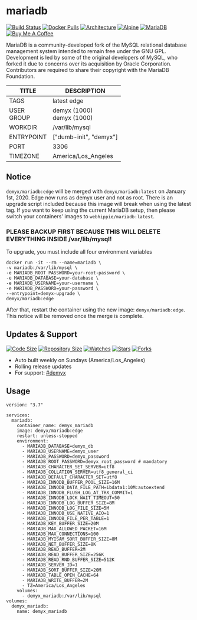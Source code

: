 # mariadb
[![Build Status](https://img.shields.io/travis/demyxco/mariadb?style=flat)](https://travis-ci.org/demyxco/mariadb)
[![Docker Pulls](https://img.shields.io/docker/pulls/demyx/mariadb?style=flat&color=blue)](https://hub.docker.com/r/demyx/mariadb)
[![Architecture](https://img.shields.io/badge/linux-amd64-important?style=flat&color=blue)](https://hub.docker.com/r/demyx/mariadb)
[![Alpine](https://img.shields.io/badge/alpine-3.10.3-informational?style=flat&color=blue)](https://hub.docker.com/r/demyx/mariadb)
[![MariaDB](https://img.shields.io/badge/mariadb-10.3.18-informational?style=flat&color=blue)](https://hub.docker.com/r/demyx/mariadb)
[![Buy Me A Coffee](https://img.shields.io/badge/buy_me_coffee-$5-informational?style=flat&color=blue)](https://www.buymeacoffee.com/VXqkQK5tb)

MariaDB is a community-developed fork of the MySQL relational database management system intended to remain free under the GNU GPL. Development is led by some of the original developers of MySQL, who forked it due to concerns over its acquisition by Oracle Corporation. Contributors are required to share their copyright with the MariaDB Foundation.

TITLE | DESCRIPTION
--- | ---
TAGS | latest edge
USER<br />GROUP | demyx (1000)<br />demyx (1000)
WORKDIR | /var/lib/mysql
ENTRYPOINT | ["dumb-init", "demyx"]
PORT | 3306
TIMEZONE | America/Los_Angeles

## Notice
`demyx/mariadb:edge` will be merged with `demyx/mariadb:latest` on January 1st, 2020. Edge now runs as demyx user and not as root. There is an upgrade script included because this image will break when using the latest tag. If you want to keep using the current MariaDB setup, then please switch your containers' images to `webhippie/mariadb:latest`.

### PLEASE BACKUP FIRST BECAUSE THIS WILL DELETE EVERYTHING INSIDE /var/lib/mysql!

To upgrade, you must include all four environment variables

```
docker run -it --rm --name=mariadb \
-v mariadb:/var/lib/mysql \
-e MARIADB_ROOT_PASSWORD=your-root-password \
-e MARIADB_DATABASE=your-database \
-e MARIADB_USERNAME=your-username \
-e MARIADB_PASSWORD=your-password \
--entrypoint=demyx-upgrade \
demyx/mariadb:edge
```

After that, restart the container using the new image: `demyx/mariadb:edge`. This notice will be removed once the merge is complete.

## Updates & Support
[![Code Size](https://img.shields.io/github/languages/code-size/demyxco/mariadb?style=flat&color=blue)](https://github.com/demyxco/mariadb)
[![Repository Size](https://img.shields.io/github/repo-size/demyxco/mariadb?style=flat&color=blue)](https://github.com/demyxco/mariadb)
[![Watches](https://img.shields.io/github/watchers/demyxco/mariadb?style=flat&color=blue)](https://github.com/demyxco/mariadb)
[![Stars](https://img.shields.io/github/stars/demyxco/mariadb?style=flat&color=blue)](https://github.com/demyxco/mariadb)
[![Forks](https://img.shields.io/github/forks/demyxco/mariadb?style=flat&color=blue)](https://github.com/demyxco/mariadb)

* Auto built weekly on Sundays (America/Los_Angeles)
* Rolling release updates
* For support: [#demyx](https://webchat.freenode.net/?channel=#demyx)

## Usage
```
version: "3.7"

services:
  mariadb:
    container_name: demyx_mariadb
    image: demyx/mariadb:edge
    restart: unless-stopped
    environment:
      - MARIADB_DATABASE=demyx_db
      - MARIADB_USERNAME=demyx_user
      - MARIADB_PASSWORD=demyx_password
      - MARIADB_ROOT_PASSWORD=demyx_root_password # mandatory
      - MARIADB_CHARACTER_SET_SERVER=utf8
      - MARIADB_COLLATION_SERVER=utf8_general_ci
      - MARIADB_DEFAULT_CHARACTER_SET=utf8
      - MARIADB_INNODB_BUFFER_POOL_SIZE=16M
      - MARIADB_INNODB_DATA_FILE_PATH=ibdata1:10M:autoextend
      - MARIADB_INNODB_FLUSH_LOG_AT_TRX_COMMIT=1
      - MARIADB_INNODB_LOCK_WAIT_TIMEOUT=50
      - MARIADB_INNODB_LOG_BUFFER_SIZE=8M
      - MARIADB_INNODB_LOG_FILE_SIZE=5M
      - MARIADB_INNODB_USE_NATIVE_AIO=1
      - MARIADB_INNODB_FILE_PER_TABLE=1
      - MARIADB_KEY_BUFFER_SIZE=20M
      - MARIADB_MAX_ALLOWED_PACKET=16M
      - MARIADB_MAX_CONNECTIONS=100
      - MARIADB_MYISAM_SORT_BUFFER_SIZE=8M
      - MARIADB_NET_BUFFER_SIZE=8K
      - MARIADB_READ_BUFFER=2M
      - MARIADB_READ_BUFFER_SIZE=256K
      - MARIADB_READ_RND_BUFFER_SIZE=512K
      - MARIADB_SERVER_ID=1
      - MARIADB_SORT_BUFFER_SIZE=20M
      - MARIADB_TABLE_OPEN_CACHE=64
      - MARIADB_WRITE_BUFFER=2M
      - TZ=America/Los_Angeles
    volumes:
      - demyx_mariadb:/var/lib/mysql
volumes:
  demyx_mariadb:
    name: demyx_mariadb
```
